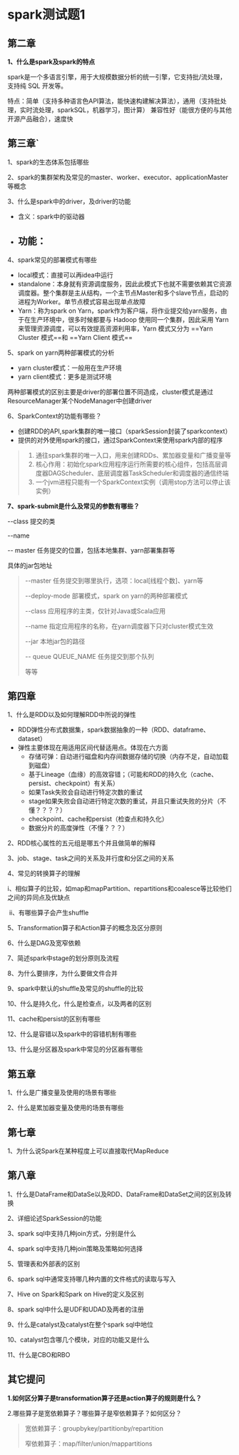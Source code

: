 # spark测试题1

## 第二章

**1、什么是spark及spark的特点**

spark是一个多语言引擎，用于大规模数据分析的统一引擎，它支持批/流处理，支持纯 SQL 开发等。

特点：简单（支持多种语言色API算法，能快速构建解决算法），通用（支持批处理，实时流处理，sparkSQL，机器学习，图计算）
             兼容性好（能很方便的与其他开源产品融合），速度快

 

## 第三章`

1、spark的生态体系包括哪些

2、spark的集群架构及常见的master、worker、executor、applicationMaster等概念

3、什么是spark中的driver，及driver的功能

- 含义：spark中的驱动器
- 功能：
  - 

4、spark常见的部署模式有哪些

- local模式：直接可以再idea中运行
- standalone：本身就有资源调度服务，因此此模式下也就不需要依赖其它资源调度器。整个集群是主从结构，一个主节点Master和多个slave节点，启动的进程为Worker。单节点模式容易出现单点故障
- Yarn：称为spark on Yarn，spark作为客户端，将作业提交给yarn服务，由于在生产环境中，很多时候都要与 Hadoop 使用同一个集群，因此采用 Yarn来管理资源调度，可以有效提高资源利用率，Yarn 模式又分为 ==Yarn Cluster 模式==和 ==Yarn Client 模式==

5、spark on yarn两种部署模式的分析

- yarn cluster模式：一般用在生产环境
- yarn client模式：更多是测试环境

两种部署模式的区别主要是driver的部署位置不同造成，cluster模式是通过ResourceManager某个NodeManager中创建driver

6、SparkContext的功能有哪些？

- 创建RDD的API,spark集群的唯一接口（sparkSession封装了sparkcontext）
- 提供的对外使用spark的接口，通过SparkContext来使用spark内部的程序

> 1. 通往spark集群的唯一入口，用来创建RDDs、累加器变量和广播变量等
> 2. 核心作用：初始化spark应用程序运行所需要的核心组件，包括高层调度器DAGScheduler、底层调度器TaskScheduler和调度器的通信终端
> 3. 一个jvm进程只能有一个SparkContext实例（调用stop方法可以停止该实例）

**7、spark-submit是什么及常见的参数有哪些？**

--class 提交的类

--name

-- master 任务提交的位置，包括本地集群、yarn部署集群等

具体的jar包地址

> --master 任务提交到哪里执行，选项：local[线程个数]、yarn等
>
> --deploy-mode 部署模式，spark on yarn的两种部署模式
>
> --class 应用程序的主类，仅针对Java或Scala应用
>
> --name 指定应用程序的名称，在yarn调度器下只对cluster模式生效
>
> --jar 本地jar包的路径
>
> -- queue QUEUE_NAME 任务提交到那个队列
>
> 等等

 

## 第四章

1、什么是RDD以及如何理解RDD中所说的弹性

- RDD弹性分布式数据集，spark数据抽象的一种（RDD、dataframe、dataset）
- 弹性主要体现在用适用区间代替适用点。体现在六方面
  - 存储可弹：自动进行磁盘和内存间数据存储的切换（内存不足，自动加载到磁盘）
  - 基于Lineage（血缘）的高效容错；（可能和RDD的持久化（cache、persist、checkpoint）有关系）
  - 如果Task失败会自动进行特定次数的重试
  - stage如果失败会自动进行特定次数的重试，并且只重试失败的分片（不懂？？？？）
  - checkpoint、cache和persist（检查点和持久化）
  - 数据分片的高度弹性（不懂？？？）

2、RDD核心属性的五元组是哪五个并且做简单的解释

3、job、stage、task之间的关系及并行度和分区之间的关系

4、常见的转换算子的理解

​	i、相似算子的比较，如map和mapPartition、repartitions和coalesce等比较他们之间的异同点及优缺点

​	ii、有哪些算子会产生shuffle

5、Transformation算子和Action算子的概念及区分原则

6、什么是DAG及宽窄依赖

7、简述spark中stage的划分原则及流程

8、为什么要排序，为什么要做文件合并

9、spark中默认的shuffle及常见的shuffle的比较

10、什么是持久化，什么是检查点，以及两者的区别

11、cache和persist的区别有哪些

12、什么是容错以及spark中的容错机制有哪些

13、什么是分区器及spark中常见的分区器有哪些

 

## 第五章

1、什么是广播变量及使用的场景有哪些

2、什么是累加器变量及使用的场景有哪些

 

## 第七章

1、为什么说Spark在某种程度上可以直接取代MapReduce

 

## 第八章

1、什么是DataFrame和DataSe以及RDD、DataFrame和DataSet之间的区别及转换 

2、详细论述SparkSession的功能

3、spark sql中支持几种join方式，分别是什么

4、spark sql中支持几种join策略及策略如何选择

5、管理表和外部表的区别

6、spark sql中通常支持哪几种内置的文件格式的读取与写入

7、Hive on Spark和Spark on Hive的定义及区别

8、spark sql中什么是UDF和UDAD及两者的注册

9、什么是catalyst及catalyst在整个spark sql中地位

10、catalyst包含哪几个模块，对应的功能又是什么

11、什么是CBO和RBO



## 其它提问

**1.如何区分算子是transformation算子还是action算子的规则是什么？** 

2.哪些算子是宽依赖算子？哪些算子是窄依赖算子？如何区分？

> 宽依赖算子：groupbykey/partitionby/repartition
>
> 窄依赖算子：map/filter/union/mappartitions